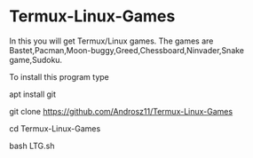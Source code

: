# Termux-Linux-Games
In this you will get Termux/Linux games. The games are Bastet,Pacman,Moon-buggy,Greed,Chessboard,Ninvader,Snake game,Sudoku.

To install this program type


apt install git

git clone https://github.com/Androsz11/Termux-Linux-Games

cd Termux-Linux-Games

bash LTG.sh
